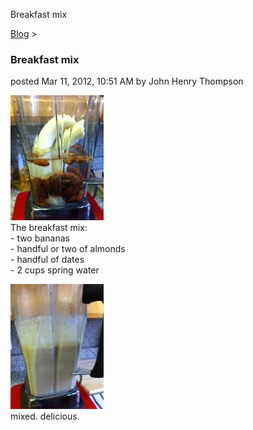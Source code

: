 Breakfast mix 

[Blog](../z-blog-1.html)‎ > ‎

### Breakfast mix

posted Mar 11, 2012, 10:51 AM by John Henry Thompson

[![](../_/rsrc/1331488274068/z-blog-1/breakfastmix/IMG_0397-height=200&width=149.jpg)](http://www.johnhenrythompson.com/z-blog-1/breakfastmix/IMG_0397.jpg?attredirects=0)  
The breakfast mix:  
\- two bananas  
\- handful or two of almonds  
\- handful of dates  
\- 2 cups spring water  

[![](../_/rsrc/1331488274091/z-blog-1/breakfastmix/IMG_0398-height=200&width=149.jpg)](http://www.johnhenrythompson.com/z-blog-1/breakfastmix/IMG_0398.jpg?attredirects=0)  
mixed. delicious.  

  

  

